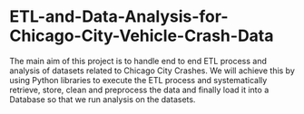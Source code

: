 # ETL-and-Data-Analysis-for-Chicago-City-Vehicle-Crash-Data
The main aim of this project is to handle end to end ETL process and analysis of datasets related to Chicago City Crashes. We will achieve this by using Python libraries to execute the ETL process and systematically retrieve, store, clean and preprocess the data and finally load it into a Database so that we run analysis on the datasets. 
